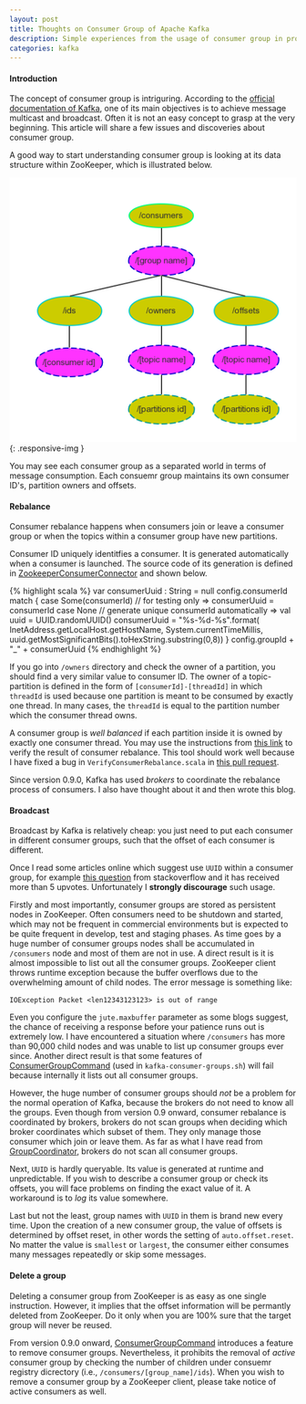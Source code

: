 ```yaml
---
layout: post
title: Thoughts on Consumer Group of Apache Kafka
description: Simple experiences from the usage of consumer group in production
categories: kafka
---
```


#### Introduction

The concept of consumer group is intriguring.
According to the
[official documentation of Kafka](http://kafka.apache.org/documentation.html#introduction),
one of its main objectives is to achieve message multicast and broadcast.
Often it is not an easy concept to grasp at the very beginning.
This article will share a few issues and discoveries about consumer group.

A good way to start understanding consumer group is
looking at its data structure within ZooKeeper,
which is illustrated below.

![Your browser does not support img](/assets/images/consumer-group-zk.png){: .responsive-img }

You may see each consumer group as a separated world in terms of message consumption.
Each consuemr group maintains its own consumer ID's,
partition owners and offsets.

#### Rebalance

Consumer rebalance happens when consumers join or leave a consumer group or
when the topics within a consumer group have new partitions.

Consumer ID uniquely identitfies a consumer.
It is generated automatically when a consumer is launched.
The source code of its generation is defined in [ZookeeperConsumerConnector](https://github.com/apache/kafka/blob/trunk/core/src/main/scala/kafka/consumer/ZookeeperConsumerConnector.scala)
and shown below.

{% highlight scala %}
var consumerUuid : String = null
config.consumerId match {
  case Some(consumerId) // for testing only
  => consumerUuid = consumerId
  case None // generate unique consumerId automatically
  => val uuid = UUID.randomUUID()
  consumerUuid = "%s-%d-%s".format(
    InetAddress.getLocalHost.getHostName, System.currentTimeMillis,
    uuid.getMostSignificantBits().toHexString.substring(0,8))
}
config.groupId + "_" + consumerUuid
{% endhighlight %}

If you go into `/owners` directory and check the owner of a partition,
you should find a very similar value to consumer ID.
The owner of a topic-partition is defined in the form of `[consumerId]-[threadId]` in which `threadId` is used
because one partition is meant to be consumed by exactly one thread.
In many cases, the `threadId` is equal to the partition number which
the consumer thread owns.

A consumer group is *well balanced*
if each partition inside it is owned by exactly one consumer thread.
You may use the instructions from [this link](https://cwiki.apache.org/confluence/display/KAFKA/System+Tools#SystemTools-VerifyConsumerRebalance)
to verify the result of consumer rebalance.
This tool should work well because I have fixed a bug in `VerifyConsumerRebalance.scala` in [this pull request](https://github.com/apache/kafka/pull/1612).

Since version 0.9.0,
Kafka has used *brokers* to coordinate the rebalance process of consumers.
I also have thought about it and then wrote this blog.

#### Broadcast

Broadcast by Kafka is relatively cheap:
you just need to put each consumer in different consumer groups,
such that the offset of each consumer is different.

Once I read some articles online which suggest use `UUID` within
a consumer group, for example [this question](http://stackoverflow.com/questions/30647544/kafka-multiple-consumers-for-a-partition) from stackoverflow and
it has received more than 5 upvotes.
Unfortunately I **strongly discourage** such usage.

Firstly and most importantly, consumer groups are stored as persistent nodes in ZooKeeper.
Often consumers need to be shutdown and started,
which may not be frequent in commercial environments
but is expected to be quite frequent in develop, test and staging phases.
As time goes by a huge number of consumer groups nodes
shall be accumulated in `/consumers` node and
most of them are not in use.
A direct result is
it is almost impossible to list out all the consumer groups.
ZooKeeper client throws runtime exception because the buffer overflows due to
the overwhelming amount of child nodes.
The error message is something like:

```
IOException Packet <len12343123123> is out of range
```

Even you configure the `jute.maxbuffer` parameter as some blogs suggest,
the chance of receiving a response
before your patience runs out is extremely low.
I have encountered a situation where `/consumers` has more than 90,000
child nodes and was unable to list up consumer groups ever since.
Another direct result is that some features of [ConsumerGroupCommand](https://github.com/apache/kafka/blob/trunk/core/src/main/scala/kafka/admin/ConsumerGroupCommand.scala)
(used in `kafka-consumer-groups.sh`)
will fail because internally it lists out all consumer groups.

However, the huge number of consumer groups should *not* be a problem
for the normal operation of Kafka,
because the brokers do not need to know all the groups.
Even though from version 0.9 onward,
consumer rebalance is coordinated by brokers,
brokers do not scan groups when deciding which broker coordinates
which subset of them.
They only manage those consumer which join or leave them.
As far as what I have read from [GroupCoordinator](https://github.com/apache/kafka/blob/trunk/core/src/main/scala/kafka/coordinator/GroupCoordinator.scala),
brokers do not scan all consumer groups.

Next, `UUID` is hardly queryable.
Its value is generated at runtime and unpredictable.
If you wish to describe a consumer group or check its offsets,
you will face problems on finding the exact value of it.
A workaround is to *log* its value somewhere.

Last but not the least,
group names with `UUID` in them is brand new every time.
Upon the creation of a new consumer group,
the value of offsets is determined by offset reset,
in other words the setting of `auto.offset.reset`.
No matter the value is `smallest` or `largest`,
the consumer either consumes many messages repeatedly or
skip some messages.

#### Delete a group

Deleting a consumer group from ZooKeeper is
as easy as one single instruction.
However, it implies that the offset information
will be permantly deleted from ZooKeeper.
Do it only when you are 100% sure that
the target group will never be reused.

From version 0.9.0 onward,
[ConsumerGroupCommand](https://github.com/apache/kafka/blob/trunk/core/src/main/scala/kafka/admin/ConsumerGroupCommand.scala)
introduces a feature to remove consumer groups.
Nevertheless, it prohibits the removal of *active* consumer group by
checking the number of children under consuemr registry dicrectory
(i.e., `/consumers/[group_name]/ids`).
When you wish to remove a consumer group by a ZooKeeper client,
please take notice of active consumers as well.
